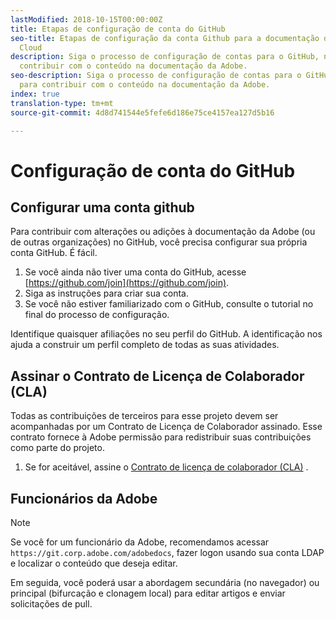 ```yaml
---
lastModified: 2018-10-15T00:00:00Z
title: Etapas de configuração de conta do GitHub
seo-title: Etapas de configuração da conta Github para a documentação da Adobe Experience
  Cloud
description: Siga o processo de configuração de contas para o GitHub, necessário para
  contribuir com o conteúdo na documentação da Adobe.
seo-description: Siga o processo de configuração de contas para o GitHub, necessário
  para contribuir com o conteúdo na documentação da Adobe.
index: true
translation-type: tm+mt
source-git-commit: 4d8d741544e5fefe6d186e75ce4157ea127d5b16

---
```


# Configuração de conta do GitHub

## Configurar uma conta github

Para contribuir com alterações ou adições à documentação da Adobe (ou de outras organizações) no GitHub, você precisa configurar sua própria conta GitHub. É fácil.

1. Se você ainda não tiver uma conta do GitHub, acesse [https://github.com/join](https://github.com/join).
1. Siga as instruções para criar sua conta.
1. Se você não estiver familiarizado com o GitHub, consulte o tutorial no final do processo de configuração.

Identifique quaisquer afiliações no seu perfil do GitHub. A identificação nos ajuda a construir um perfil completo de todas as suas atividades.

## Assinar o Contrato de Licença de Colaborador (CLA)

Todas as contribuições de terceiros para esse projeto devem ser acompanhadas por um Contrato de Licença de Colaborador
assinado. Esse contrato fornece à Adobe permissão para redistribuir suas contribuições
como parte do projeto.

1. Se for aceitável, assine o [Contrato de licença de colaborador (CLA)](http://opensource.adobe.com/cla.html) .

## Funcionários da Adobe

>[!NOTE]
>
>Se você for um funcionário da Adobe, recomendamos acessar `https://git.corp.adobe.com/adobedocs`, fazer logon usando sua conta LDAP e localizar o conteúdo que deseja editar.
>
>Em seguida, você poderá usar a abordagem secundária (no navegador) ou principal (bifurcação e clonagem local) para editar artigos e enviar solicitações de pull.
